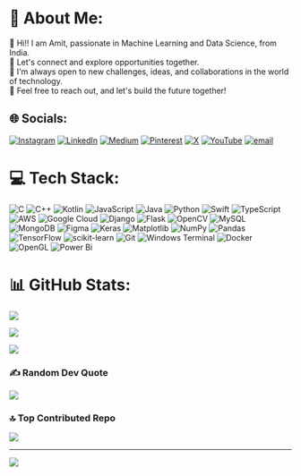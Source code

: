 # 💫 About Me:
🔭 Hi!! I am Amit, passionate in Machine Learning and Data Science, from India. <br>👯 Let's connect and explore opportunities together. <br>💪 I'm always open to new challenges, ideas, and collaborations in the world of technology. <br>🌟 Feel free to reach out, and let's build the future together! 


## 🌐 Socials:
[![Instagram](https://img.shields.io/badge/Instagram-%23E4405F.svg?logo=Instagram&logoColor=white)](https://www.instagram.com/amit_reddy14/) [![LinkedIn](https://img.shields.io/badge/LinkedIn-%230077B5.svg?logo=linkedin&logoColor=white)](https://www.linkedin.com/in/amit-reddy-180862225) [![Medium](https://img.shields.io/badge/Medium-12100E?logo=medium&logoColor=white)](https://medium.com/@jsammureddy140804) [![Pinterest](https://img.shields.io/badge/Pinterest-%23E60023.svg?logo=Pinterest&logoColor=white)](https://in.pinterest.com/Ammit14/_profile/) [![X](https://img.shields.io/badge/X-black.svg?logo=X&logoColor=white)](https://x.com/Amit140804) [![YouTube](https://img.shields.io/badge/YouTube-%23FF0000.svg?logo=YouTube&logoColor=white)](https://www.youtube.com/channel/UCTxaRvhLcudTotIwKml6ROg) [![email](https://img.shields.io/badge/Email-D14836?logo=gmail&logoColor=white)](mailto:jsammureddy140804@gmail.com) 

# 💻 Tech Stack:
![C](https://img.shields.io/badge/c-%2300599C.svg?style=flat&logo=c&logoColor=white) ![C++](https://img.shields.io/badge/c++-%2300599C.svg?style=flat&logo=c%2B%2B&logoColor=white) ![Kotlin](https://img.shields.io/badge/kotlin-%237F52FF.svg?style=flat&logo=kotlin&logoColor=white) ![JavaScript](https://img.shields.io/badge/javascript-%23323330.svg?style=flat&logo=javascript&logoColor=%23F7DF1E) ![Java](https://img.shields.io/badge/java-%23ED8B00.svg?style=flat&logo=openjdk&logoColor=white) ![Python](https://img.shields.io/badge/python-3670A0?style=flat&logo=python&logoColor=ffdd54) ![Swift](https://img.shields.io/badge/swift-F54A2A?style=flat&logo=swift&logoColor=white) ![TypeScript](https://img.shields.io/badge/typescript-%23007ACC.svg?style=flat&logo=typescript&logoColor=white) ![AWS](https://img.shields.io/badge/AWS-%23FF9900.svg?style=flat&logo=amazon-aws&logoColor=white) ![Google Cloud](https://img.shields.io/badge/GoogleCloud-%234285F4.svg?style=flat&logo=google-cloud&logoColor=white) ![Django](https://img.shields.io/badge/django-%23092E20.svg?style=flat&logo=django&logoColor=white) ![Flask](https://img.shields.io/badge/flask-%23000.svg?style=flat&logo=flask&logoColor=white) ![OpenCV](https://img.shields.io/badge/opencv-%23white.svg?style=flat&logo=opencv&logoColor=white) ![MySQL](https://img.shields.io/badge/mysql-4479A1.svg?style=flat&logo=mysql&logoColor=white) ![MongoDB](https://img.shields.io/badge/MongoDB-%234ea94b.svg?style=flat&logo=mongodb&logoColor=white) ![Figma](https://img.shields.io/badge/figma-%23F24E1E.svg?style=flat&logo=figma&logoColor=white) ![Keras](https://img.shields.io/badge/Keras-%23D00000.svg?style=flat&logo=Keras&logoColor=white) ![Matplotlib](https://img.shields.io/badge/Matplotlib-%23ffffff.svg?style=flat&logo=Matplotlib&logoColor=black) ![NumPy](https://img.shields.io/badge/numpy-%23013243.svg?style=flat&logo=numpy&logoColor=white) ![Pandas](https://img.shields.io/badge/pandas-%23150458.svg?style=flat&logo=pandas&logoColor=white) ![TensorFlow](https://img.shields.io/badge/TensorFlow-%23FF6F00.svg?style=flat&logo=TensorFlow&logoColor=white) ![scikit-learn](https://img.shields.io/badge/scikit--learn-%23F7931E.svg?style=flat&logo=scikit-learn&logoColor=white) ![Git](https://img.shields.io/badge/git-%23F05033.svg?style=flat&logo=git&logoColor=white) ![Windows Terminal](https://img.shields.io/badge/Windows%20Terminal-%234D4D4D.svg?style=flat&logo=windows-terminal&logoColor=white) ![Docker](https://img.shields.io/badge/docker-%230db7ed.svg?style=flat&logo=docker&logoColor=white) ![OpenGL](https://img.shields.io/badge/OpenGL-white?logo=OpenGL&style=flat) ![Power Bi](https://img.shields.io/badge/power_bi-F2C811?style=flat&logo=powerbi&logoColor=black)

# 📊 GitHub Stats:
![](https://github-readme-stats.vercel.app/api?username=Amitreddy14&theme=ocean_dark&hide_border=true&include_all_commits=true&count_private=true)<br/>

![](https://nirzak-streak-stats.vercel.app/?user=Amitreddy14&theme=ocean_dark&hide_border=true)<br/>

![](https://github-readme-stats.vercel.app/api/top-langs/?username=Amitreddy14&theme=ocean_dark&hide_border=true&include_all_commits=true&count_private=true&layout=compact)

### ✍️ Random Dev Quote
![](https://quotes-github-readme.vercel.app/api?type=horizontal&theme=dark)

### 🔝 Top Contributed Repo
![](https://github-contributor-stats.vercel.app/api?username=Amitreddy14&limit=5&theme=ocean_dark&combine_all_yearly_contributions=true)

---
[![](https://visitcount.itsvg.in/api?id=Amitreddy14&icon=10&color=6)](https://visitcount.itsvg.in)
